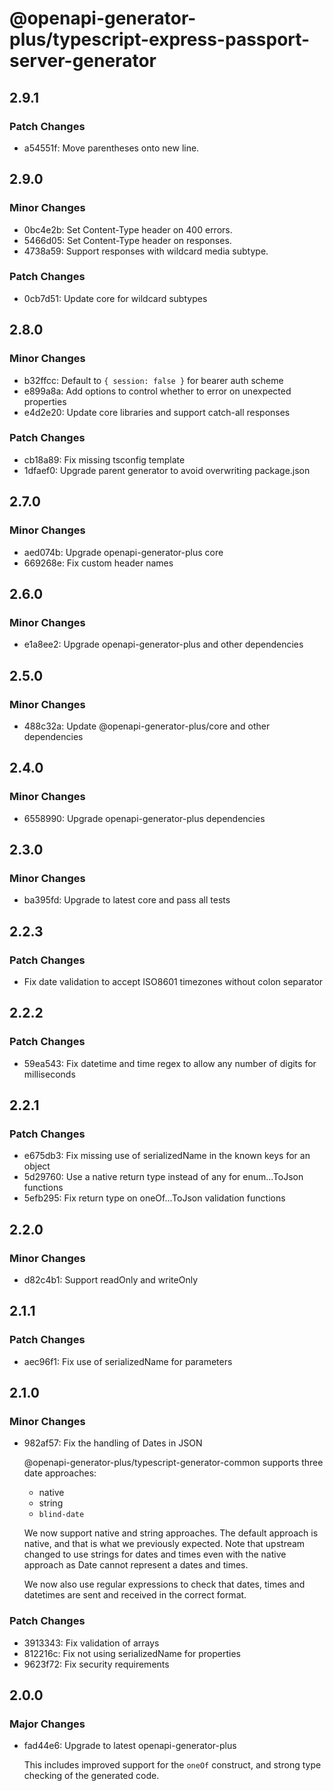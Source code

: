 # @openapi-generator-plus/typescript-express-passport-server-generator

## 2.9.1

### Patch Changes

- a54551f: Move parentheses onto new line.

## 2.9.0

### Minor Changes

- 0bc4e2b: Set Content-Type header on 400 errors.
- 5466d05: Set Content-Type header on responses.
- 4738a59: Support responses with wildcard media subtype.

### Patch Changes

- 0cb7d51: Update core for wildcard subtypes

## 2.8.0

### Minor Changes

- b32ffcc: Default to `{ session: false }` for bearer auth scheme
- e899a8a: Add options to control whether to error on unexpected properties
- e4d2e20: Update core libraries and support catch-all responses

### Patch Changes

- cb18a89: Fix missing tsconfig template
- 1dfaef0: Upgrade parent generator to avoid overwriting package.json

## 2.7.0

### Minor Changes

- aed074b: Upgrade openapi-generator-plus core
- 669268e: Fix custom header names

## 2.6.0

### Minor Changes

- e1a8ee2: Upgrade openapi-generator-plus and other dependencies

## 2.5.0

### Minor Changes

- 488c32a: Update @openapi-generator-plus/core and other dependencies

## 2.4.0

### Minor Changes

- 6558990: Upgrade openapi-generator-plus dependencies

## 2.3.0

### Minor Changes

- ba395fd: Upgrade to latest core and pass all tests

## 2.2.3

### Patch Changes

- Fix date validation to accept ISO8601 timezones without colon separator

## 2.2.2

### Patch Changes

- 59ea543: Fix datetime and time regex to allow any number of digits for milliseconds

## 2.2.1

### Patch Changes

- e675db3: Fix missing use of serializedName in the known keys for an object
- 5d29760: Use a native return type instead of any for enum...ToJson functions
- 5efb295: Fix return type on oneOf...ToJson validation functions

## 2.2.0

### Minor Changes

- d82c4b1: Support readOnly and writeOnly

## 2.1.1

### Patch Changes

- aec96f1: Fix use of serializedName for parameters

## 2.1.0

### Minor Changes

- 982af57: Fix the handling of Dates in JSON

  @openapi-generator-plus/typescript-generator-common supports three date approaches:

  - native
  - string
  - `blind-date`

  We now support native and string approaches. The default approach is native, and that is what we
  previously expected. Note that upstream changed to use strings for dates and times even with the native approach
  as Date cannot represent a dates and times.

  We now also use regular expressions to check that dates, times and datetimes are sent and received in the correct format.

### Patch Changes

- 3913343: Fix validation of arrays
- 812216c: Fix not using serializedName for properties
- 9623f72: Fix security requirements

## 2.0.0

### Major Changes

- fad44e6: Upgrade to latest openapi-generator-plus

  This includes improved support for the `oneOf` construct, and strong type checking of the generated code.
